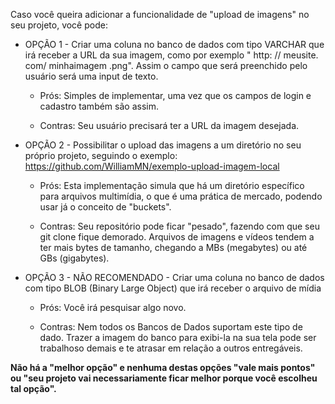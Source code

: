 Caso você queira adicionar a funcionalidade de "upload de imagens" no seu projeto, você pode:

- OPÇÃO 1 - Criar uma coluna no banco de dados com tipo VARCHAR que irá receber a URL da sua imagem, como por exemplo " http: // meusite. com/ minhaimagem .png". Assim o campo que será preenchido pelo usuário será uma input de texto.

  - Prós: Simples de implementar, uma vez que os campos de login e cadastro também são assim.

  - Contras: Seu usuário precisará ter a URL da imagem desejada.

- OPÇÃO 2 - Possibilitar o upload das imagens a um diretório no seu próprio projeto, seguindo o exemplo: https://github.com/WilliamMN/exemplo-upload-imagem-local
  - Prós: Esta implementação simula que há um diretório específico para arquivos multimídia, o que é uma prática de mercado, podendo usar já o conceito de "buckets".

  - Contras: Seu repositório pode ficar "pesado", fazendo com que seu git clone fique demorado. Arquivos de imagens e vídeos tendem a ter mais bytes de tamanho, chegando a MBs (megabytes) ou até GBs (gigabytes).

- OPÇÃO 3 - NÃO RECOMENDADO - Criar uma coluna no banco de dados com tipo BLOB (Binary Large Object) que irá receber o arquivo de mídia

  - Prós: Você irá pesquisar algo novo.

  - Contras: Nem todos os Bancos de Dados suportam este tipo de dado. Trazer a imagem do banco para exibi-la na sua tela pode ser trabalhoso demais e te atrasar em relação a outros entregáveis.


**Não há a "melhor opção" e nenhuma destas opções "vale mais pontos" ou "seu projeto vai necessariamente ficar melhor porque você escolheu tal opção".**
